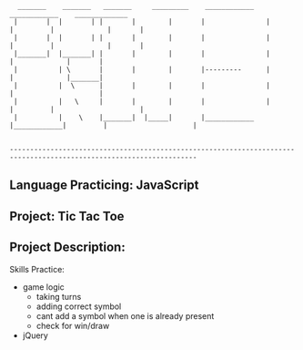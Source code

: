```
  _______    _______   _______     _________    ____________    ____________    _____________        
 |       |  |       | |       |        |       |               |            |         |             |       |
 |       |  |       | |       |        |       |               |            |         |             |       |
 |_______|  |_______| |       |        |       |               |                      |             |       |
 |          | \       |       |        |       |---------      |                      |             |_______|
 |          |  \      |       |        |       |               |                      |                     |
 |          |   \     |       |        |       |               |            |         |                     |
 |          |    \    |_______|  |_____|       |____________   |____________|         |                     |


--------------------------------------------------------------------------------------------------------------------
```
## Language Practicing: JavaScript
## Project: Tic Tac Toe
## Project Description:


Skills Practice:
- game logic
  - taking turns
  - adding correct symbol
  - cant add a symbol when one is already present
  - check for win/draw
- jQuery

